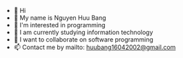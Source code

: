 - 👋 Hi
- 🔭 My name is Nguyen Huu Bang
- 👀 I'm interested in programming
- 🌱 I am currently studying information technology
- 💞️ I want to collaborate on software programming
- 📫 Contact me by mailto: huubang16042002@gmail.com

<!---
bangcochap/bangcochap is a ✨ special ✨ repository because its `README.md` (this file) appears on your GitHub profile.
You can click the Preview link to take a look at your changes.
--->
